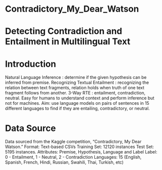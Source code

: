 # Contradictory_My_Dear_Watson

# Detecting Contradiction and Entailment in Multilingual Text

# Introduction

Natural Language Inference : determine if the given hypothesis can be inferred from premise. 
Recognizing Textual Entailment : recognizing the relation
 between text fragments, relation holds when truth of 
one text fragment follows from another.
3-Way RTE : entailment, contradiction, neutral.
Easy for humans to understand context and perform 
inference but not for machines.
Aim: use language models on pairs of sentences in 15 different languages 
to find if they are entailing, contradictory, or neutral.

# Data Source

Data sourced from the Kaggle competition, “Contradictory, My Dear Watson.”
Format: Text-based CSVs
Training Set: 12120 instances
Test Set:  5195 instances.
Attributes: Premise, Hypothesis, Language and Label
Label: 0 - Entailment, 1 - Neutral, 2 - Contradiction
Languages: 15 (English, Spanish, French, Hindi, Russian, Swahili, Thai, Turkish, etc)
